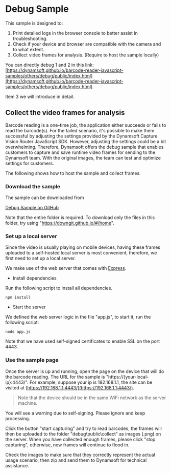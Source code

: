 # Debug Sample

This sample is designed to:

1. Print detailed logs in the browser console to better assist in troubleshooting.
2. Check if your device and browser are compatible with the camera and to what extent.
3. Collect video frames for analysis. (Require to host the sample locally)

You can directly debug 1 and 2 in this link: [https://dynamsoft.github.io/barcode-reader-javascript-samples/others/debug/public/index.html](https://dynamsoft.github.io/barcode-reader-javascript-samples/others/debug/public/index.html)

Item 3 we will introduce in detail.

## Collect the video frames for analysis

Barcode reading is a one-time job, the application either succeeds or fails to read the barcode(s). For the failed scenario, it's possible to make them successful by adjusting the settings provided by the Dynamsoft Capture Vision Router JavaScript SDK. However, adjusting the settings could be a bit overwhelming. Therefore, Dynamsoft offers the debug sample that enables customers to capture and save runtime video frames for sending to the Dynamsoft team. With the original images, the team can test and optimize settings for customers.

The following shows how to host the sample and collect frames.

### Download the sample

The sample can be downloaded from

<a target_="blank" href="https://github.com/Dynamsoft/barcode-reader-javascript-samples/tree/main/others/debug" alt="Debug Sample on GitHub">Debug Sample on GitHub</a>

Note that the entire folder is required. To download only the files in this folder, try using "https://downgit.github.io/#/home".

### Set up a local server

Since the video is usually playing on mobile devices, having these frames uploaded to a self-hosted local server is most convenient, therefore, we first need to set up a local server.

We make use of the web server that comes with [Express](https://expressjs.com/).

* Install dependencies

Run the following script to install all dependencies.

`npm install`

* Start the server

We defined the web server logic in the file "app.js", to start it, run the following script:

`node app.js`

Note that we have used self-signed certificates to enable SSL on the port 4443.

### Use the sample page

Once the server is up and running, open the page on the device that will do the barcode reading. The URL for the sample is "https://{your-local-ip}:4443/". For example, suppose your ip is 192.168.1.1, the site can be visited at [https://192.168.1.1:4443/](https://192.168.1.1:4443/).

> Note that the device should be in the same WiFi network as the server machine. 

You will see a warning due to self-signing. Please ignore and keep processing.

Click the button "start capturing" and try to read barcodes, the frames will then be uploaded to the folder "debug\public\collect" as images (.png) on the server. When you have collected enough frames, please click "stop capturing", otherwise, new frames will continue to flood in.

Check the images to make sure that they correctly represent the actual usage scenario, then zip and send them to Dynamsoft for technical assistance.
